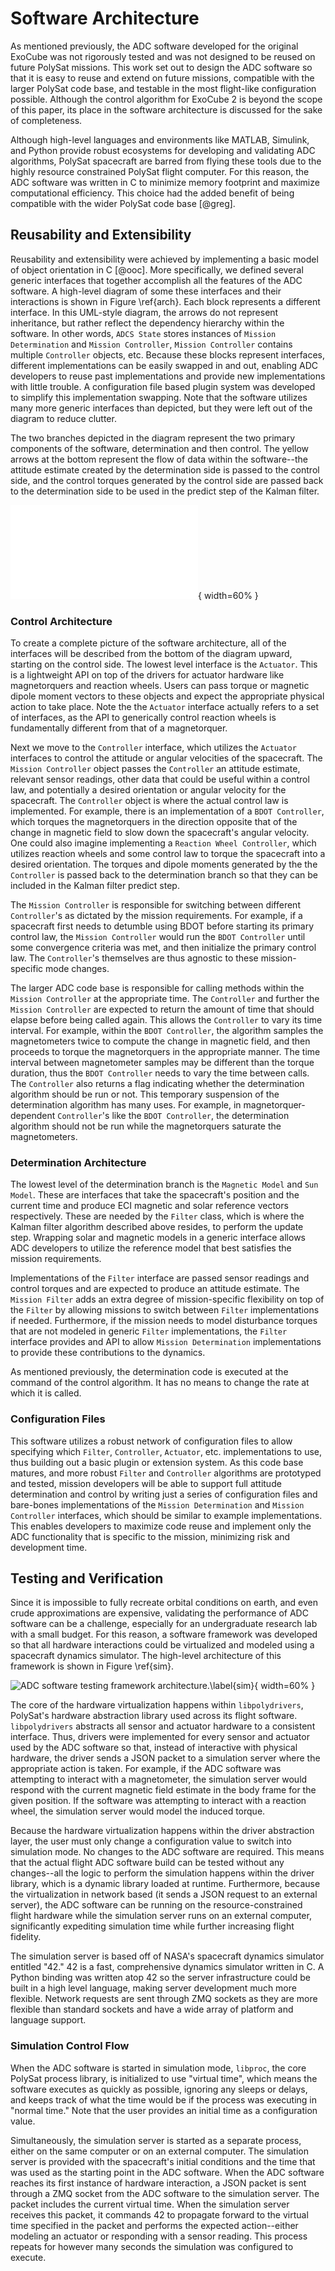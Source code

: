 
# Software Architecture

As mentioned previously, the ADC software developed for the original ExoCube was not rigorously tested and was not designed to be reused on future PolySat missions. This work set out to design the ADC software so that it is easy to reuse and extend on future missions, compatible with the larger PolySat code base, and testable in the most flight-like configuration possible. Although the control algorithm for ExoCube 2 is beyond the scope of this paper, its place in the software architecture is discussed for the sake of completeness.

Although high-level languages and environments like MATLAB, Simulink, and Python provide robust ecosystems for developing and validating ADC algorithms, PolySat spacecraft are barred from flying these tools due to the highly resource constrained PolySat flight computer. For this reason, the ADC software was written in C to minimize memory footprint and maximize computational efficiency. This choice had the added benefit of being compatible with the wider PolySat code base [@greg].

## Reusability and Extensibility

Reusability and extensibility were achieved by implementing a basic model of object orientation in C [@ooc]. More specifically, we defined several generic interfaces that together accomplish all the features of the ADC software. A high-level diagram of some these interfaces and their interactions is shown in Figure \ref{arch}. Each block represents a different interface. In this UML-style diagram, the arrows do not represent inheritance, but rather reflect the dependency hierarchy within the software. In other words, `ADCS State` stores instances of `Mission Determination` and `Mission Controller`, `Mission Controller` contains multiple `Controller` objects, etc. Because these blocks represent interfaces, different implementations can be easily swapped in and out, enabling ADC developers to reuse past implementations and provide new implementations with little trouble. A configuration file based plugin system was developed to simplify this implementation swapping. Note that the software utilizes many more generic interfaces than depicted, but they were left out of the diagram to reduce clutter.

The two branches depicted in the diagram represent the two primary components of the software, determination and then control. The yellow arrows at the bottom represent the flow of data within the software--the attitude estimate created by the determination side is passed to the control side, and the control torques generated by the control side are passed back to the determination side to be used in the predict step of the Kalman filter.

![Object model for the ADC software architecture.\label{arch}](paper/img/arch.pdf){ width=60% }

### Control Architecture

To create a complete picture of the software architecture, all of the interfaces will be described from the bottom of the diagram upward, starting on the control side. The lowest level interface is the `Actuator`. This is a lightweight API on top of the drivers for actuator hardware like magnetorquers and reaction wheels. Users can pass torque or magnetic dipole moment vectors to these objects and expect the appropriate physical action to take place. Note the the `Actuator` interface actually refers to a set of interfaces, as the API to generically control reaction wheels is fundamentally different from that of a magnetorquer.

Next we move to the `Controller` interface, which utilizes the `Actuator` interfaces to control the attitude or angular velocities of the spacecraft. The `Mission Controller` object passes the `Controller` an attitude estimate, relevant sensor readings, other data that could be useful within a control law, and potentially a desired orientation or angular velocity for the spacecraft. The `Controller` object is where the actual control law is implemented. For example, there is an implementation of a `BDOT Controller`, which torques the magnetorquers in the direction opposite that of the change in magnetic field to slow down the spacecraft's angular velocity. One could also imagine implementing a `Reaction Wheel Controller`, which utilizes reaction wheels and some control law to torque the spacecraft into a desired orientation. The torques and dipole moments generated by the the `Controller` is passed back to the determination branch so that they can be included in the Kalman filter predict step.

The `Mission Controller` is responsible for switching between different `Controller`'s as dictated by the mission requirements. For example, if a spacecraft first needs to detumble using BDOT before starting its primary control law, the `Mission Controller` would run the `BDOT Controller` until some convergence criteria was met, and then initialize the primary control law. The `Controller`'s themselves are thus agnostic to these mission-specific mode changes.

The larger ADC code base is responsible for calling methods within the `Mission Controller` at the appropriate time. The `Controller` and further the `Mission Controller` are expected to return the amount of time that should elapse before being called again. This allows the `Controller` to vary its time interval. For example, within the `BDOT Controller`, the algorithm samples the magnetometers twice to compute the change in magnetic field, and then proceeds to torque the magnetorquers in the appropriate manner. The time interval between magnetometer samples may be different than the torque duration, thus the `BDOT Controller` needs to vary the time between calls. The `Controller` also returns a flag indicating whether the determination algorithm should be run or not. This temporary suspension of the determination algorithm has many uses. For example, in magnetorquer-dependent `Controller`'s like the `BDOT Controller`, the determination algorithm should not be run while the magnetorquers saturate the magnetometers.

### Determination Architecture

The lowest level of the determination branch is the `Magnetic Model` and `Sun Model`. These are interfaces that take the spacecraft's position and the current time and produce ECI magnetic and solar reference vectors respectively. These are needed by the `Filter` class, which is where the Kalman filter algorithm described above resides, to perform the update step. Wrapping solar and magnetic models in a generic interface allows ADC developers to utilize the reference model that best satisfies the mission requirements.

Implementations of the `Filter` interface are passed sensor readings and control torques and are expected to produce an attitude estimate. The `Mission Filter` adds an extra degree of mission-specific flexibility on top of the `Filter` by allowing missions to switch between `Filter` implementations if needed. Furthermore, if the mission needs to model disturbance torques that are not modeled in generic `Filter` implementations, the `Filter` interface provides and API to allow `Mission Determination` implementations to provide these contributions to the dynamics.

As mentioned previously, the determination code is executed at the command of the control algorithm. It has no means to change the rate at which it is called.

### Configuration Files

This software utilizes a robust network of configuration files to allow specifying which `Filter`, `Controller`, `Actuator`, etc. implementations to use, thus building out a basic plugin or extension system. As this code base matures, and more robust `Filter` and `Controller` algorithms are prototyped and tested, mission developers will be able to support full attitude determination and control by writing just a series of configuration files and bare-bones implementations of the `Mission Determination` and `Mission Controller` interfaces, which should be similar to example implementations. This enables developers to maximize code reuse and implement only the ADC functionality that is specific to the mission, minimizing risk and development time.

## Testing and Verification

Since it is impossible to fully recreate orbital conditions on earth, and even crude approximations are expensive, validating the performance of ADC software can be a challenge, especially for an undergraduate research lab with a small budget. For this reason, a software framework was developed so that all hardware interactions could be virtualized and modeled using a spacecraft dynamics simulator. The high-level architecture of this framework is shown in Figure \ref{sim}.

![ADC software testing framework architecture.\label{sim}](paper/img/sim.png){ width=60% }

The core of the hardware virtualization happens within `libpolydrivers`, PolySat's hardware abstraction library used across its flight software. `libpolydrivers` abstracts all sensor and actuator hardware to a consistent interface. Thus, drivers were implemented for every sensor and actuator used by the ADC software so that, instead of interactive with physical hardware, the driver sends a JSON packet to a simulation server where the appropriate action is taken. For example, if the ADC software was attempting to interact with a magnetometer, the simulation server would respond with the current magnetic field estimate in the body frame for the given position. If the software was attempting to interact with a reaction wheel, the simulation server would model the induced torque.

Because the hardware virtualization happens within the driver abstraction layer, the user must only change a configuration value to switch into simulation mode. No changes to the ADC software are required. This means that the actual flight ADC software build can be tested without any changes--all the logic to perform the simulation happens within the driver library, which is a dynamic library loaded at runtime. Furthermore, because the virtualization in network based (it sends a JSON request to an external server), the ADC software can be running on the resource-constrained flight hardware while the simulation server runs on an external computer, significantly expediting simulation time while further increasing flight fidelity.

The simulation server is based off of NASA's spacecraft dynamics simulator entitled "42." 42 is a fast, comprehensive dynamics simulator written in C. A Python binding was written atop 42 so the server infrastructure could be built in a high level language, making server development much more flexible. Network requests are sent through ZMQ sockets as they are more flexible than standard sockets and have a wide array of platform and language support.

### Simulation Control Flow

When the ADC software is started in simulation mode, `libproc`, the core PolySat process library, is initialized to use "virtual time", which means the software executes as quickly as possible, ignoring any sleeps or delays, and keeps track of what the time would be if the process was executing in "normal time." Note that the user provides an initial time as a configuration value.

Simultaneously, the simulation server is started as a separate process, either on the same computer or on an external computer. The simulation server is provided with the spacecraft's initial conditions and the time that was used as the starting point in the ADC software. When the ADC software reaches its first instance of hardware interaction, a JSON packet is sent through a ZMQ socket from the ADC software to the simulation server. The packet includes the current virtual time. When the simulation server receives this packet, it commands 42 to propagate forward to the virtual time specified in the packet and performs the expected action--either modeling an actuator or responding with a sensor reading. This process repeats for however many seconds the simulation was configured to execute.